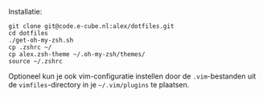 Installatie:
```
git clone git@code.e-cube.nl:alex/dotfiles.git
cd dotfiles
./get-oh-my-zsh.sh
cp .zshrc ~/
cp alex.zsh-theme ~/.oh-my-zsh/themes/
source ~/.zshrc
```

Optioneel kun je ook vim-configuratie instellen door de `.vim`-bestanden uit de `vimfiles`-directory in je `~/.vim/plugins` te plaatsen.